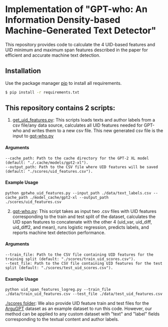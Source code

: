 # Implementation of "GPT-who: An Information Density-based Machine-Generated Text Detector"


This repository provides code to calculate the 4 UID-based features and UID minimum and maximum span features described in the paper for efficient and accurate machine text detection.

## Installation

Use the package manager [pip](https://pypi.org/project/pip/) to install all requirements.

```bash
$ pip install -r requirements.txt
```

## This repository contains 2 scripts:
1. [get_uid_features.py](https://github.com/saranya-ven/gpt-who/blob/main/get_uid_features.py): This scripts loads texts and author labels from a csv file/any data source, calculates all UID features needed for GPT-who and writes them to a new csv file. This new generated csv file is the input to [gpt-who.py](https://github.com/saranya-ven/gpt-who/blob/main/gpt-who.py) 

#### Arguments
```--input_path: Path to the CSV file or data source containing text and corresponding labels (default: None).
--cache_path: Path to the cache directory for the GPT-2 XL model (default: "./.cache/models/gpt2-xl").
--output_path: Path to the CSV file where UID features will be saved (default: "./scores/uid_features.csv").
```

#### Example Usage 
```
python gptwho_uid_features.py --input_path ./data/text_labels.csv --cache_path ./model_cache/gpt2-xl --output_path ./scores/uid_features.csv
```

2. [gpt-who.py](https://github.com/saranya-ven/gpt-who/blob/main/gpt-who.py): This script takes as input two .csv files with UID features corresponding to the train and test split of the dataset, calculates the UID span features to concatenate with the other 4 (uid_var, uid_diff, uid_diff2, and mean), runs logistic regression, predicts labels, and reports machine text detection performance.

#### Arguments
```
--train_file: Path to the CSV file containing UID features for the training split (default: "./scores/train_uid_scores.csv").
--test_file: Path to the CSV file containing UID features for the test split (default: "./scores/test_uid_scores.csv").
```
#### Example Usage

```
python uid_span_features_logreg.py --train_file ./data/train_uid_features.csv --test_file ./data/test_uid_features.csv
```

[./scores folder](https://github.com/saranya-ven/gpt-who/tree/main/scores): We also provide UID feature train and test files for the [ArguGPT](https://arxiv.org/pdf/2304.07666.pdf) dataset as an example dataset to run this code. However, our method can be applied to any custom dataset with "text" and "label" fields corresponding to the textual content and author labels.
